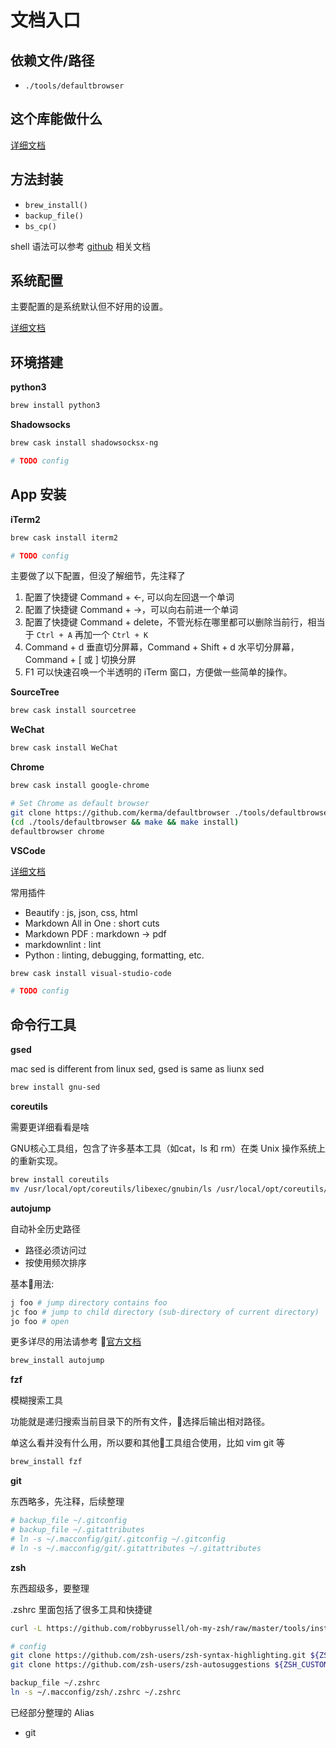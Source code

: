 # 文档入口

##  依赖文件/路径

- `./tools/defaultbrowser`

## 这个库能做什么

[详细文档](features.md)

## 方法封装

- `brew_install()`
- `backup_file()`
- `bs_cp()`

shell 语法可以参考 [github](https://github.com/diaglamp) 相关文档

## 系统配置

主要配置的是系统默认但不好用的设置。

[详细文档](system.md)

## 环境搭建

**python3**

``` sh
brew install python3
```

**Shadowsocks**

``` sh
brew cask install shadowsocksx-ng

# TODO config 
```

## App 安装

**iTerm2**

```sh
brew cask install iterm2

# TODO config
```

主要做了以下配置，但没了解细节，先注释了

1. 配置了快捷键 Command + ←, 可以向左回退一个单词
2. 配置了快捷键 Command + →，可以向右前进一个单词
3. 配置了快捷键 Command + delete，不管光标在哪里都可以删除当前行，相当于 `Ctrl + A` 再加一个 `Ctrl + K`
4. Command + d 垂直切分屏幕，Command + Shift + d 水平切分屏幕，Command + [ 或 ] 切换分屏
5. F1 可以快速召唤一个半透明的 iTerm 窗口，方便做一些简单的操作。

**SourceTree**

``` sh
brew cask install sourcetree
```

**WeChat**

``` sh
brew cask install WeChat
```

**Chrome**

``` sh
brew cask install google-chrome

# Set Chrome as default browser
git clone https://github.com/kerma/defaultbrowser ./tools/defaultbrowser
(cd ./tools/defaultbrowser && make && make install)
defaultbrowser chrome
```

**VSCode**

[详细文档](vscode.md)

常用插件

- Beautify : js, json, css, html
- Markdown All in One : short cuts
- Markdown PDF : markdown -> pdf
- markdownlint : lint
- Python : linting, debugging, formatting, etc.

``` sh
brew cask install visual-studio-code

# TODO config
```

## 命令行工具

**gsed**

mac sed is different from linux sed, gsed is same as liunx sed

``` sh
brew install gnu-sed
```

**coreutils**

需要更详细看看是啥

GNU核心工具组，包含了许多基本工具（如cat，ls 和 rm）在类 Unix 操作系统上的重新实现。

``` sh
brew install coreutils
mv /usr/local/opt/coreutils/libexec/gnubin/ls /usr/local/opt/coreutils/libexec/gnubin/gls
```

**autojump**

自动补全历史路径 

- 路径必须访问过
- 按使用频次排序

基本用法:

``` sh
j foo # jump directory contains foo
jc foo # jump to child directory (sub-directory of current directory) 
jo foo # open
```

更多详尽的用法请参考 [官方文档](https://github.com/wting/autojump)

``` sh
brew_install autojump
```

**fzf**

模糊搜索工具

功能就是递归搜索当前目录下的所有文件，选择后输出相对路径。

单这么看并没有什么用，所以要和其他工具组合使用，比如 vim git 等

``` sh
brew_install fzf
```

**git**

东西略多，先注释，后续整理

``` sh
# backup_file ~/.gitconfig
# backup_file ~/.gitattributes
# ln -s ~/.macconfig/git/.gitconfig ~/.gitconfig
# ln -s ~/.macconfig/git/.gitattributes ~/.gitattributes
```

**zsh**

东西超级多，要整理

.zshrc 里面包括了很多工具和快捷键

``` sh
curl -L https://github.com/robbyrussell/oh-my-zsh/raw/master/tools/install.sh | sh

# config
git clone https://github.com/zsh-users/zsh-syntax-highlighting.git ${ZSH_CUSTOM:-~/.oh-my-zsh/custom}/plugins/zsh-syntax-highlighting
git clone https://github.com/zsh-users/zsh-autosuggestions ${ZSH_CUSTOM:-~/.oh-my-zsh/custom}/plugins/zsh-autosuggestions

backup_file ~/.zshrc
ln -s ~/.macconfig/zsh/.zshrc ~/.zshrc
```

已经部分整理的 Alias

- git
